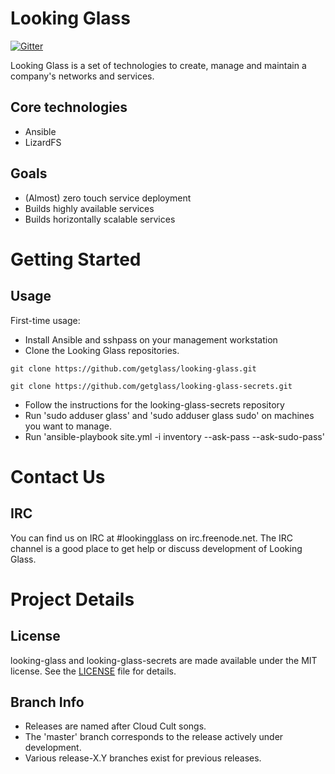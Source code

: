 Looking Glass
============

[![Gitter](https://badges.gitter.im/Join%20Chat.svg)](https://gitter.im/getglass/looking-glass?utm_source=badge&utm_medium=badge&utm_campaign=pr-badge&utm_content=badge)

Looking Glass is a set of technologies to create, manage and maintain a company's networks and services. 

Core technologies
-----------------
* Ansible
* LizardFS

Goals
-----
* (Almost) zero touch service deployment
* Builds highly available services
* Builds horizontally scalable services

Getting Started
===============

Usage
-----
First-time usage:
* Install Ansible and sshpass on your management workstation
* Clone the Looking Glass repositories.

`git clone https://github.com/getglass/looking-glass.git`

`git clone https://github.com/getglass/looking-glass-secrets.git`

* Follow the instructions for the looking-glass-secrets repository
* Run 'sudo adduser glass' and 'sudo adduser glass sudo' on machines you want to manage.
* Run 'ansible-playbook site.yml -i inventory --ask-pass --ask-sudo-pass'

Contact Us
==========

IRC
---
You can find us on IRC at #lookingglass on irc.freenode.net. The IRC channel is a good place to get help or discuss development of Looking Glass.

Project Details
===============

License
-------
looking-glass and looking-glass-secrets are made available under the MIT license. See the [LICENSE](LICENSE) file for details.

Branch Info
-----------
* Releases are named after Cloud Cult songs.
* The 'master' branch corresponds to the release actively under development.
* Various release-X.Y branches exist for previous releases.
